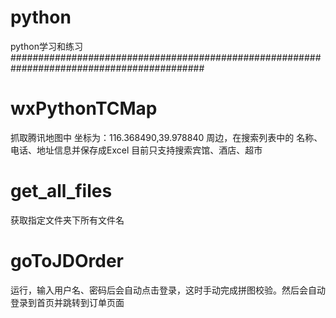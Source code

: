 # python
python学习和练习
###########################################################################################
# wxPythonTCMap
抓取腾讯地图中 坐标为：116.368490,39.978840 周边，在搜索列表中的 名称、电话、地址信息并保存成Excel
目前只支持搜索宾馆、酒店、超市
# get_all_files
获取指定文件夹下所有文件名
# goToJDOrder
运行，输入用户名、密码后会自动点击登录，这时手动完成拼图校验。然后会自动登录到首页并跳转到订单页面
